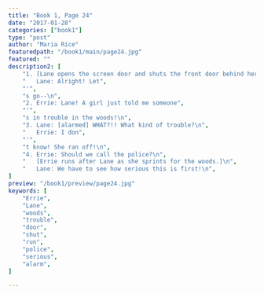```yaml
---
title: "Book 1, Page 24"
date: "2017-01-28"
categories: ["book1"]
type: "post"
author: "Maria Rice"
featuredpath: "/book1/main/page24.jpg"
featured: ""
description2: [
    "1. [Lane opens the screen door and shuts the front door behind her.]\n",
    "   Lane: Alright! Let",
    "'",
    "s go--\n",
    "2. Errie: Lane! A girl just told me someone",
    "'",
    "s in trouble in the woods!\n",
    "3. Lane: [alarmed] WHAT?!! What kind of trouble?\n",
    "   Errie: I don",
    "'",
    "t know! She ran off!\n",
    "4. Errie: Should we call the police?\n",
    "   [Errie runs after Lane as she sprints for the woods.]\n",
    "   Lane: We have to see how serious this is first!\n",
]
preview: "/book1/preview/page24.jpg"
keywords: [
    "Errie", 
    "Lane",
    "woods",
    "trouble",
    "door",
    "shut",
    "run",
    "police",
    "serious",
    "alarm",
]

---
```


